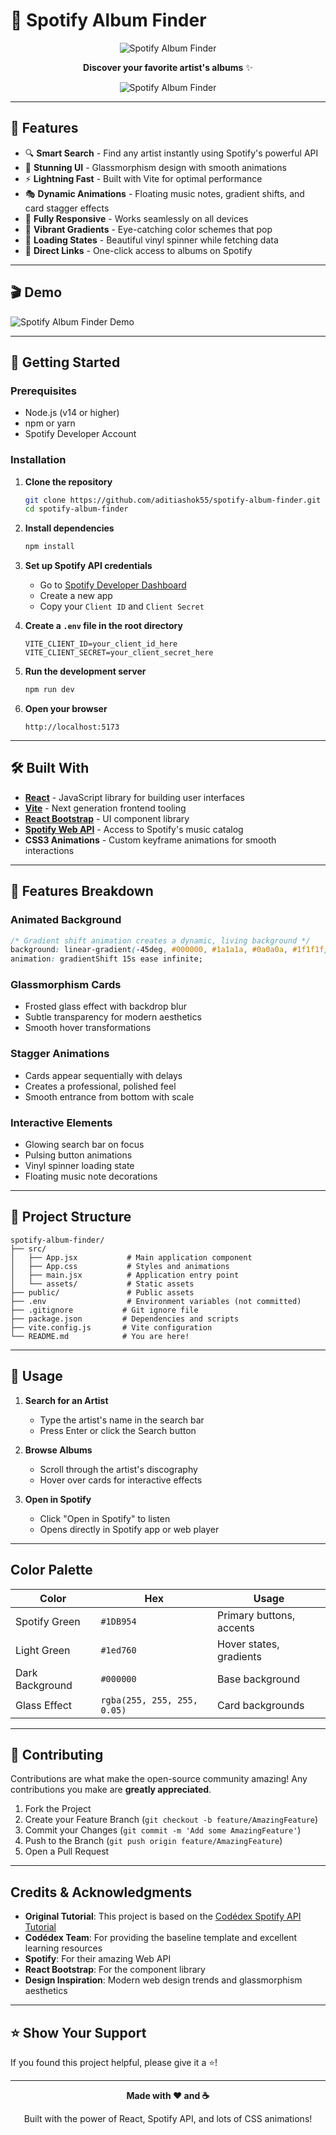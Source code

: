# 🎵 Spotify Album Finder

<div align="center">

![Spotify Album Finder](./src/assets/index.png)

**Discover your favorite artist's albums** ✨

![Spotify Album Finder](./src/assets/taylor.png)

</div>

---

## 🌟 Features

- 🔍 **Smart Search** - Find any artist instantly using Spotify's powerful API
- 🎨 **Stunning UI** - Glassmorphism design with smooth animations
- ⚡ **Lightning Fast** - Built with Vite for optimal performance
- 🎭 **Dynamic Animations** - Floating music notes, gradient shifts, and card stagger effects
- 📱 **Fully Responsive** - Works seamlessly on all devices
- 🌈 **Vibrant Gradients** - Eye-catching color schemes that pop
- 🔄 **Loading States** - Beautiful vinyl spinner while fetching data
- 🎯 **Direct Links** - One-click access to albums on Spotify

---

## 🎬 Demo

![Spotify Album Finder Demo](https://via.placeholder.com/800x450/1a1a2e/1DB954?text=Add+Your+Screenshot+Here)

---

## 🚀 Getting Started

### Prerequisites

- Node.js (v14 or higher)
- npm or yarn
- Spotify Developer Account

### Installation

1. **Clone the repository**
   ```bash
   git clone https://github.com/aditiashok55/spotify-album-finder.git
   cd spotify-album-finder
   ```

2. **Install dependencies**
   ```bash
   npm install
   ```

3. **Set up Spotify API credentials**
   
   - Go to [Spotify Developer Dashboard](https://developer.spotify.com/dashboard)
   - Create a new app
   - Copy your `Client ID` and `Client Secret`
   
4. **Create a `.env` file in the root directory**
   ```env
   VITE_CLIENT_ID=your_client_id_here
   VITE_CLIENT_SECRET=your_client_secret_here
   ```

5. **Run the development server**
   ```bash
   npm run dev
   ```

6. **Open your browser**
   ```
   http://localhost:5173
   ```

---

## 🛠️ Built With

- **[React](https://reactjs.org/)** - JavaScript library for building user interfaces
- **[Vite](https://vitejs.dev/)** - Next generation frontend tooling
- **[React Bootstrap](https://react-bootstrap.github.io/)** - UI component library
- **[Spotify Web API](https://developer.spotify.com/documentation/web-api)** - Access to Spotify's music catalog
- **CSS3 Animations** - Custom keyframe animations for smooth interactions

---

## 🎨 Features Breakdown

### Animated Background
```css
/* Gradient shift animation creates a dynamic, living background */
background: linear-gradient(-45deg, #000000, #1a1a1a, #0a0a0a, #1f1f1f);
animation: gradientShift 15s ease infinite;
```

### Glassmorphism Cards
- Frosted glass effect with backdrop blur
- Subtle transparency for modern aesthetics
- Smooth hover transformations

### Stagger Animations
- Cards appear sequentially with delays
- Creates a professional, polished feel
- Smooth entrance from bottom with scale

### Interactive Elements
- Glowing search bar on focus
- Pulsing button animations
- Vinyl spinner loading state
- Floating music note decorations

---

## 📂 Project Structure

```
spotify-album-finder/
├── src/
│   ├── App.jsx           # Main application component
│   ├── App.css           # Styles and animations
│   ├── main.jsx          # Application entry point
│   └── assets/           # Static assets
├── public/               # Public assets
├── .env                  # Environment variables (not committed)
├── .gitignore           # Git ignore file
├── package.json         # Dependencies and scripts
├── vite.config.js       # Vite configuration
└── README.md            # You are here!
```

---

## 🎯 Usage

1. **Search for an Artist**
   - Type the artist's name in the search bar
   - Press Enter or click the Search button

2. **Browse Albums**
   - Scroll through the artist's discography
   - Hover over cards for interactive effects

3. **Open in Spotify**
   - Click "Open in Spotify" to listen
   - Opens directly in Spotify app or web player

---

## Color Palette

| Color | Hex | Usage |
|-------|-----|-------|
| Spotify Green | `#1DB954` | Primary buttons, accents |
| Light Green | `#1ed760` | Hover states, gradients |
| Dark Background | `#000000` | Base background |
| Glass Effect | `rgba(255, 255, 255, 0.05)` | Card backgrounds |

---

## 🤝 Contributing

Contributions are what make the open-source community amazing! Any contributions you make are **greatly appreciated**.

1. Fork the Project
2. Create your Feature Branch (`git checkout -b feature/AmazingFeature`)
3. Commit your Changes (`git commit -m 'Add some AmazingFeature'`)
4. Push to the Branch (`git push origin feature/AmazingFeature`)
5. Open a Pull Request

---

## Credits & Acknowledgments

- **Original Tutorial**: This project is based on the [Codédex Spotify API Tutorial](https://www.codedex.io/projects/build-an-album-finder-with-spotify-api)
- **Codédex Team**: For providing the baseline template and excellent learning resources
- **Spotify**: For their amazing Web API
- **React Bootstrap**: For the component library
- **Design Inspiration**: Modern web design trends and glassmorphism aesthetics

---

## ⭐ Show Your Support

If you found this project helpful, please give it a ⭐️!

---

<div align="center">

**Made with ❤️ and ☕**

Built with the power of React, Spotify API, and lots of CSS animations!

</div>